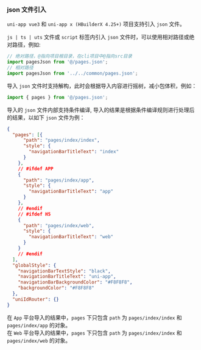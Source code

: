 ### json 文件引入

`uni-app vue3` 和 `uni-app x (HBuilderX 4.25+)` 项目支持引入 `json` 文件。

`js | ts | uts` 文件或 `script` 标签内引入 `json` 文件时，可以使用相对路径或绝对路径，例如:

```js
// 绝对路径，@指向项目根目录，在cli项目中@指向src目录
import pagesJson from '@/pages.json';
// 相对路径
import pagesJson from '../../common/pages.json';
```

导入 `json` 文件时支持解构，此时会根据导入内容进行摇树，减小包体积，例如：
```js
import { pages } from '@/pages.json';
```

导入的 `json` 文件内部支持条件编译, 导入的结果是根据条件编译规则进行处理后的结果，以如下 `json` 文件为例：
```json
{
  "pages": [{
      "path": "pages/index/index",
      "style": {
        "navigationBarTitleText": "index"
      }
    },
    // #ifdef APP
    {
      "path": "pages/index/app",
      "style": {
        "navigationBarTitleText": "app"
      }
    },
    // #endif 
    // #ifdef H5 
    {
      "path": "pages/index/web",
      "style": {
        "navigationBarTitleText": "web"
      }
    }
    // #endif 
  ],
  "globalStyle": {
    "navigationBarTextStyle": "black",
    "navigationBarTitleText": "uni-app",
    "navigationBarBackgroundColor": "#F8F8F8",
    "backgroundColor": "#F8F8F8"
  },
  "uniIdRouter": {}
}
```
在 `App` 平台导入的结果中，`pages` 下只包含 `path` 为 `pages/index/index` 和 `pages/index/app` 的对象。\
在 `Web` 平台导入的结果中，`pages` 下只包含 `path` 为 `pages/index/index` 和 `pages/index/web` 的对象。

<!--  TODO: uni-app x android 端项目中引入大 json 文件（已知超过6000 行）会编译报错 Method too large -->

